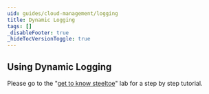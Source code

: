 ```yaml
---
uid: guides/cloud-management/logging
title: Dynamic Logging
tags: []
_disableFooter: true
_hideTocVersionToggle: true
---
```


## Using Dynamic Logging

Please go to the "[get to know steeltoe](~/guides/get-to-know-steeltoe)" lab for a step by step tutorial.
